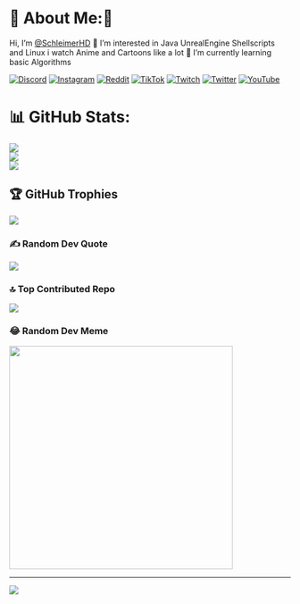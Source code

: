 # 💫 About Me:👋 
Hi, I’m [@SchleimerHD](https://github.com/schleimerhd)
👀 I’m interested in Java UnrealEngine Shellscripts and Linux
i watch Anime and Cartoons like a lot
🌱 I’m currently learning basic Algorithms

[![Discord](https://img.shields.io/badge/Discord-%237289DA.svg?logo=discord&logoColor=white)](https://discord.gg/zp2NQEj) 
[![Instagram](https://img.shields.io/badge/Instagram-%23E4405F.svg?logo=Instagram&logoColor=white)](https://instagram.com/schleimerhd) 
[![Reddit](https://img.shields.io/badge/Reddit-%23FF4500.svg?logo=Reddit&logoColor=white)](https://reddit.com/user/schleimerhd) 
[![TikTok](https://img.shields.io/badge/TikTok-%23000000.svg?logo=TikTok&logoColor=white)](https://tiktok.com/@schleimerhd) 
[![Twitch](https://img.shields.io/badge/Twitch-%239146FF.svg?logo=Twitch&logoColor=white)](https://twitch.tv/schleimer)
[![Twitter](https://img.shields.io/badge/Twitter-%231DA1F2.svg?logo=Twitter&logoColor=white)](https://twitter.com/schleimerhd) 
[![YouTube](https://img.shields.io/badge/YouTube-%23FF0000.svg?logo=YouTube&logoColor=white)](https://youtube.com/@schleimer) 

# 📊 GitHub Stats:
![](https://github-readme-stats.vercel.app/api?username=schleimerhd&theme=dark&hide_border=false&include_all_commits=true&count_private=true)<br/>
![](https://github-readme-streak-stats.herokuapp.com/?user=schleimerhd&theme=dark&hide_border=false)<br/>
![](https://github-readme-stats.vercel.app/api/top-langs/?username=schleimerhd&theme=dark&hide_border=false&include_all_commits=true&count_private=true&layout=compact)

## 🏆 GitHub Trophies
![](https://github-profile-trophy.vercel.app/?username=schleimerhd&theme=discord&no-frame=false&no-bg=false&margin-w=4)

### ✍️ Random Dev Quote
![](https://quotes-github-readme.vercel.app/api?type=horizontal&theme=radical)

### 🔝 Top Contributed Repo
![](https://github-contributor-stats.vercel.app/api?username=schleimerhd&limit=5&theme=dark&combine_all_yearly_contributions=true)

### 😂 Random Dev Meme
<img src='https://randommeme-five.vercel.app/' style="height: 400px;"/>

---
[![](https://visitcount.itsvg.in/api?id=schleimerhd&icon=0&color=0)](https://visitcount.itsvg.in)

  
<!-- Proudly created with GPRM ( https://gprm.itsvg.in ) -->

